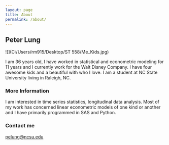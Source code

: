 ```yaml
---
layout: page
title: About
permalink: /about/
---
```

## Peter Lung

![](C:/Users/rm915/Desktop/ST 558/Me_Kids.jpg)

I am 36 years old, I have worked in statistical and econometric modeling for 11 years and I currently work for the Walt Disney Company. I have four awesome kids and a beautiful with who I love. I am a student at NC State University living in Raleigh, NC.

### More Information

I am interested in time series statistics, longitudinal data analysis. Most of my work has concerned linear econometric models of one kind or another and I have primarily programmed in SAS and Python.

### Contact me

[pelung@ncsu.edu](mailto:pelung@ncsu.edu)
